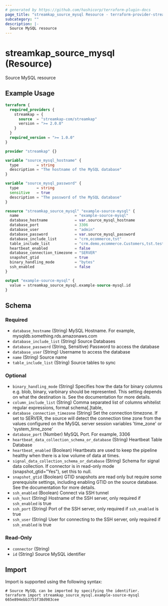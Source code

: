 ```yaml
---
# generated by https://github.com/hashicorp/terraform-plugin-docs
page_title: "streamkap_source_mysql Resource - terraform-provider-streamkap"
subcategory: ""
description: |-
  Source MySQL resource
---
```


# streamkap_source_mysql (Resource)

Source MySQL resource

## Example Usage

```terraform
terraform {
  required_providers {
    streamkap = {
      source  = "streamkap-com/streamkap"
      version = ">= 2.0.0"
    }
  }
  required_version = ">= 1.0.0"
}

provider "streamkap" {}

variable "source_mysql_hostname" {
  type        = string
  description = "The hostname of the MySQL database"
}

variable "source_mysql_password" {
  type        = string
  sensitive   = true
  description = "The password of the MySQL database"
}

resource "streamkap_source_mysql" "example-source-mysql" {
  name                         = "example-source-mysql"
  database_hostname            = var.source_mysql_hostname
  database_port                = 3306
  database_user                = "admin"
  database_password            = var.source_mysql_password
  database_include_list        = "crm,ecommerce,tst"
  table_include_list           = "crm.demo,ecommerce.Customers,tst.test_id_timestamp"
  heartbeat_enabled            = false
  database_connection_timezone = "SERVER"
  snapshot_gtid                = true
  binary_handling_mode         = "bytes"
  ssh_enabled                  = false
}

output "example-source-mysql" {
  value = streamkap_source_mysql.example-source-mysql.id
}
```

<!-- schema generated by tfplugindocs -->
## Schema

### Required

- `database_hostname` (String) MySQL Hostname. For example, mysqldb.something.rds.amazonaws.com
- `database_include_list` (String) Source Databases
- `database_password` (String, Sensitive) Password to access the database
- `database_user` (String) Username to access the database
- `name` (String) Source name
- `table_include_list` (String) Source tables to sync

### Optional

- `binary_handling_mode` (String) Specifies how the data for binary columns e.g. blob, binary, varbinary should be represented. This setting depends on what the destination is. See the documentation for more details.
- `column_include_list` (String) Comma separated list of columns whitelist regular expressions, format schema[.]table[.](column1|column2|etc)
- `database_connection_timezone` (String) Set the connection timezone. If set to SERVER, the source will detect the connection time zone from the values configured on the MySQL server session variables 'time_zone' or 'system_time_zone'
- `database_port` (Number) MySQL Port. For example, 3306
- `heartbeat_data_collection_schema_or_database` (String) Heartbeat Table Database
- `heartbeat_enabled` (Boolean) Heartbeats are used to keep the pipeline healthy when there is a low volume of data at times.
- `signal_data_collection_schema_or_database` (String) Schema for signal data collection. If connector is in read-only mode (snapshot_gtid="Yes"), set this to null.
- `snapshot_gtid` (Boolean) GTID snapshots are read only but require some prerequisite settings, including enabling GTID on the source database. See the documentation for more details.
- `ssh_enabled` (Boolean) Connect via SSH tunnel
- `ssh_host` (String) Hostname of the SSH server, only required if `ssh_enabled` is true
- `ssh_port` (String) Port of the SSH server, only required if `ssh_enabled` is true
- `ssh_user` (String) User for connecting to the SSH server, only required if `ssh_enabled` is true

### Read-Only

- `connector` (String)
- `id` (String) Source MySQL identifier

## Import

Import is supported using the following syntax:

```shell
# Source MySQL can be imported by specifying the identifier.
terraform import streamkap_source_mysql.example-source-mysql 665e894ebb3753f38d983cee
```
